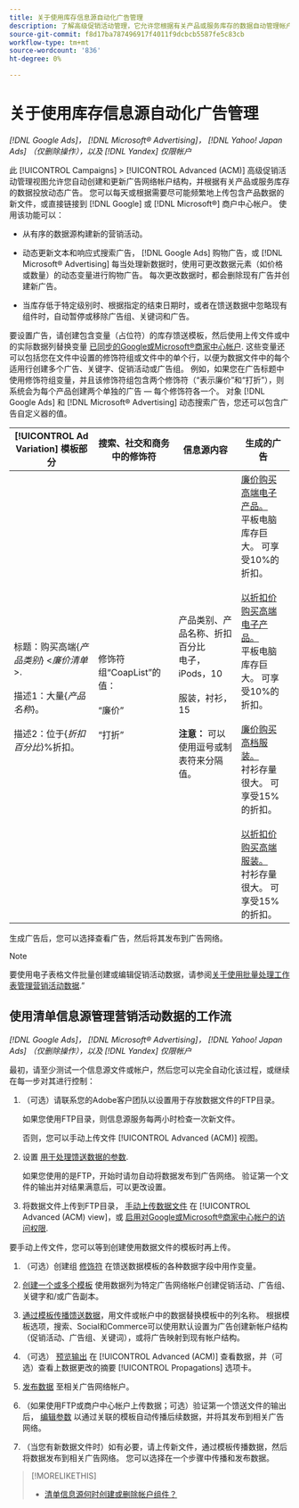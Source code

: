 ```yaml
---
title: 关于使用库存信息源自动化广告管理
description: 了解高级促销活动管理，它允许您根据有关产品或服务库存的数据自动管理帐户结构和投放动态广告。
source-git-commit: f8d17ba787496917f4011f9dcbcb5587fe5c83cb
workflow-type: tm+mt
source-wordcount: '836'
ht-degree: 0%

---
```


# 关于使用库存信息源自动化广告管理

*[!DNL Google Ads]， [!DNL Microsoft® Advertising]， [!DNL Yahoo! Japan Ads] （仅删除操作），以及 [!DNL Yandex] 仅限帐户*

此 [!UICONTROL Campaigns] > [!UICONTROL Advanced (ACM)] 高级促销活动管理视图允许您自动创建和更新广告网络帐户结构，并根据有关产品或服务库存的数据投放动态广告。 您可以每天或根据需要尽可能频繁地上传包含产品数据的新文件，或直接链接到 [!DNL Google] 或 [!DNL Microsoft®] 商户中心帐户。 使用该功能可以：

* 从有序的数据源构建新的营销活动。

* 动态更新文本和响应式搜索广告， [!DNL Google Ads] 购物广告，或 [!DNL Microsoft® Advertising] 每当处理新数据时，使用可更改数据元素（如价格或数量）的动态变量进行购物广告。 每次更改数据时，都会删除现有广告并创建新广告。

* 当库存低于特定级别时、根据指定的结束日期时，或者在馈送数据中忽略现有组件时，自动暂停或移除广告组、关键词和广告。

要设置广告，请创建包含变量（占位符）的库存馈送模板，然后使用上传文件或中的实际数据列替换变量 [已同步的Google或Microsoft®商家中心帐户](/help/search-social-commerce/campaign-management/accounts/merchant-account-manage.md). 这些变量还可以包括您在文件中设置的修饰符组或文件中的单个行，以便为数据文件中的每个适用行创建多个广告、关键字、促销活动或广告组。 例如，如果您在广告标题中使用修饰符组变量，并且该修饰符组包含两个修饰符（“表示廉价”和“打折”），则系统会为每个产品创建两个单独的广告 — 每个修饰符各一个。 对象 [!DNL Google Ads] 和 [!DNL Microsoft® Advertising] 动态搜索广告，您还可以包含广告自定义器的值。

| [!UICONTROL Ad Variation] 模板部分 | 搜索、社交和商务中的修饰符 | 信息源内容 | 生成的广告 |
|----|----|----|----|
| 标题：购买高端\{<i>产品类别</i>\} &lt;<i>廉价清单</i>>.<br><br>描述1：大量\{<i>产品名称</i>\}。<br><br>描述2：位于\{<i>折扣百分比</i>\}%折扣。 | 修饰符组“CoapList”的值：<br><br>“廉价”<br><br>“打折” | 产品类别、产品名称、折扣百分比<br>电子，iPods，10<br><br>服装，衬衫，15<br><br><b>注意：</b> 可以使用逗号或制表符来分隔值。 | <u>廉价购买高端电子产品。</u><br>平板电脑库存巨大。 可享受10%的折扣。<br><br><u>以折扣价购买高端电子产品。</u><br>平板电脑库存巨大。 可享受10%的折扣。<br><br><u>廉价购买高档服装。</u><br>衬衫存量很大。 可享受15%的折扣。<br><br><u>以折扣价购买高端服装。</u><br>衬衫存量很大。 可享受15%的折扣。 |

生成广告后，您可以选择查看广告，然后将其发布到广告网络。

>[!NOTE]
>要使用电子表格文件批量创建或编辑促销活动数据，请参阅[关于使用批量处理工作表管理营销活动数据](/help/search-social-commerce/campaign-management/bulksheets/bulksheet-about.md).”

## 使用清单信息源管理营销活动数据的工作流

*[!DNL Google Ads]， [!DNL Microsoft® Advertising]， [!DNL Yahoo! Japan Ads] （仅删除操作），以及 [!DNL Yandex] 仅限帐户*

最初，请至少测试一个信息源文件或帐户，然后您可以完全自动化该过程，或继续在每一步对其进行控制：

1. （可选）请联系您的Adobe客户团队以设置用于存放数据文件的FTP目录。

   如果您使用FTP目录，则信息源服务每两小时检查一次新文件。

   否则，您可以手动上传文件 [!UICONTROL Advanced (ACM)] 视图。

1. 设置 [用于处理馈送数据的参数](feed-settings-manage.md#feed-data-settings).

   如果您使用的是FTP，开始时请勿自动将数据发布到广告网络。 验证第一个文件的输出并对结果满意后，可以更改设置。

1. 将数据文件上传到FTP目录， [手动上传数据文件](feed-files-manage.md) 在 [!UICONTROL Advanced (ACM) view]，或 [启用对Google或Microsoft®商家中心帐户的访问权限](/help/search-social-commerce/campaign-management/accounts/merchant-account-manage.md).

要手动上传文件，您可以等到创建使用数据文件的模板时再上传。

1. （可选）创建组 [修饰符](modifiers-manage.md) 在馈送数据模板的各种数据字段中用作变量。

1. [创建一个或多个模板](ad-templates/ad-template-manage.md) 使用数据列为特定广告网络帐户创建促销活动、广告组、关键字和/或广告副本。

1. [通过模板传播馈送数据](feed-data-propagate.md)，用文件或帐户中的数据替换模板中的列名称。 根据模板选项，搜索、Social和Commerce可以使用默认设置为广告创建新帐户结构（促销活动、广告组、关键词），或将广告映射到现有帐户结构。

1. （可选） [预览输出](propagated-data-view.md) 在 [!UICONTROL Advanced (ACM)] 查看数据，并（可选）查看上数据更改的摘要 [!UICONTROL Propagations] 选项卡。

1. [发布数据](propagated-data-post.md) 至相关广告网络帐户。

1. （如果使用FTP或商户中心帐户上传数据；可选）验证第一个馈送文件的输出后， [编辑参数](feed-settings-manage.md#feed-data-settings) 以通过关联的模板自动传播后续数据，并将其发布到相关广告网络。

1. （当您有新数据文件时）如有必要，请上传新文件，通过模板传播数据，然后将数据发布到相关广告网络。 您可以选择在一个步骤中传播和发布数据。

>[!MORELIKETHIS]
>
>* [清单信息源何时创建或删除帐户组件？](when-are-components-created-deleted.md)
